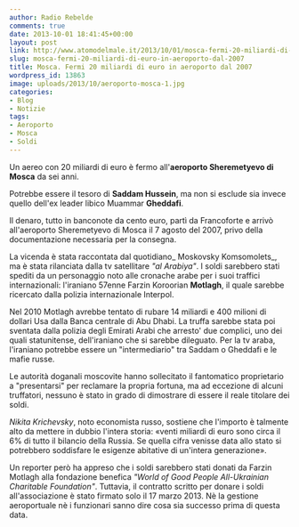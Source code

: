 ```yaml
---
author: Radio Rebelde
comments: true
date: 2013-10-01 18:41:45+00:00
layout: post
link: http://www.atomodelmale.it/2013/10/01/mosca-fermi-20-miliardi-di-euro-in-aeroporto-dal-2007/
slug: mosca-fermi-20-miliardi-di-euro-in-aeroporto-dal-2007
title: Mosca. Fermi 20 miliardi di euro in aeroporto dal 2007
wordpress_id: 13863
image: uploads/2013/10/aeroporto-mosca-1.jpg
categories:
- Blog
- Notizie
tags:
- Aeroporto
- Mosca
- Soldi
---
```


Un aereo con 20 miliardi di euro è fermo all'**aeroporto Sheremetyevo di Mosca** da sei anni.

Potrebbe essere il tesoro di **Saddam Hussein**, ma non si esclude sia invece quello dell'ex leader libico Muammar **Gheddafi**.

Il denaro, tutto in banconote da cento euro, partì da Francoforte e arrivò all'aeroporto Sheremetyevo di Mosca il 7 agosto del 2007, privo della documentazione necessaria per la consegna.

La vicenda è stata raccontata dal quotidiano_ Moskovsky Komsomolets_, ma è stata rilanciata dalla tv satellitare _"al Arabiya"_. I soldi sarebbero stati spediti da un personaggio noto alle cronache arabe per i suoi traffici internazionali: l'iraniano 57enne Farzin Koroorian **Motlagh**, il quale sarebbe ricercato dalla polizia internazionale Interpol.

Nel 2010 Motlagh avrebbe tentato di rubare 14 miliardi e 400 milioni di dollari Usa dalla Banca centrale di Abu Dhabi. La truffa sarebbe stata poi sventata dalla polizia degli Emirati Arabi che arresto' due complici, uno dei quali statunitense, dell'iraniano che si sarebbe dileguato. Per la tv araba, l'iraniano potrebbe essere un "intermediario" tra Saddam o Gheddafi e le mafie russe.

Le autorità doganali moscovite hanno sollecitato il fantomatico proprietario a "presentarsi" per reclamare la propria fortuna, ma ad eccezione di alcuni truffatori, nessuno è stato in grado di dimostrare di essere il reale titolare dei soldi.

_Nikita Krichevsky_, noto economista russo, sostiene che l'importo è talmente alto da mettere in dubbio l'intera storia: «venti miliardi di euro sono circa il 6% di tutto il bilancio della Russia. Se quella cifra venisse data allo stato si potrebbero soddisfare le esigenze abitative di un'intera generazione».

Un reporter però ha appreso che i soldi sarebbero stati donati da Farzin Motlagh alla fondazione benefica _"World of Good People All-Ukrainian Charitable Foundation"_. Tuttavia, il contratto scritto per donare i soldi all'associazione è stato firmato solo il 17 marzo 2013. Nè la gestione aeroportuale nè i funzionari sanno dire cosa sia successo prima di questa data.
